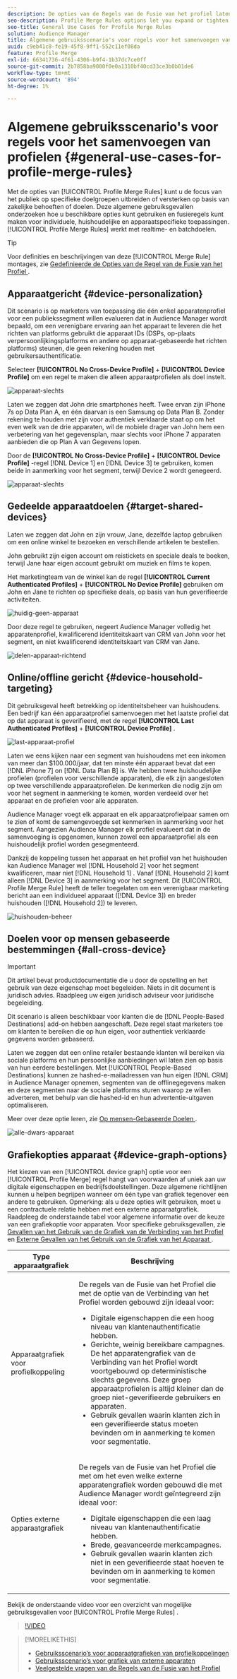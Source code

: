 ```yaml
---
description: De opties van de Regels van de Fusie van het profiel laten u publieksnadruk op specifiek publiek uitbreiden of versterken dat op bedrijfsbehoeften of doelstellingen wordt gebaseerd. Deze algemene gebruiksgevallen onderzoeken hoe u beschikbare opties kunt gebruiken en fusieregels kunt maken voor individuele, huishoudelijke en apparaatspecifieke toepassingen.
seo-description: Profile Merge Rules options let you expand or tighten audience focus on specific audiences based on business needs or goals. These general use cases explore how to use available options and create merge rules for individual, household, and cross-device targeting.
seo-title: General Use Cases for Profile Merge Rules
solution: Audience Manager
title: Algemene gebruiksscenario's voor regels voor het samenvoegen van profielen
uuid: c9eb41c8-fe19-45f8-9ff1-552c11ef08da
feature: Profile Merge
exl-id: 66341736-4f61-4306-b9f4-1b37dc7ce0ff
source-git-commit: 2b7858ba9000f0e0a1310bf40cd33ce3b0b01de6
workflow-type: tm+mt
source-wordcount: '894'
ht-degree: 1%

---
```


# Algemene gebruiksscenario&#39;s voor regels voor het samenvoegen van profielen {#general-use-cases-for-profile-merge-rules}

Met de opties van [!UICONTROL Profile Merge Rules] kunt u de focus van het publiek op specifieke doelgroepen uitbreiden of versterken op basis van zakelijke behoeften of doelen. Deze algemene gebruiksgevallen onderzoeken hoe u beschikbare opties kunt gebruiken en fusieregels kunt maken voor individuele, huishoudelijke en apparaatspecifieke toepassingen. [!UICONTROL Profile Merge Rules] werkt met realtime- en batchdoelen.

>[!TIP]
>
>Voor definities en beschrijvingen van deze [!UICONTROL Merge Rule] montages, zie [ Gedefinieerde de Opties van de Regel van de Fusie van het Profiel ](merge-rule-definitions.md).

## Apparaatgericht {#device-personalization}

Dit scenario is op marketers van toepassing die één enkel apparatenprofiel voor een publiekssegment willen evalueren dat in Audience Manager wordt bepaald, om een verenigbare ervaring aan het apparaat te leveren die het richten van platforms gebruikt die apparaat IDs (DSPs, op-plaats verpersoonlijkingsplatforms en andere op apparaat-gebaseerde het richten platforms) steunen, die geen rekening houden met gebruikersauthentificatie.

Selecteer **[!UICONTROL No Cross-Device Profile]** + **[!UICONTROL Device Profile]** om een regel te maken die alleen apparaatprofielen als doel instelt.

![ apparaat-slechts ](assets/device-only.png)

Laten we zeggen dat John drie smartphones heeft. Twee ervan zijn iPhone 7s op Data Plan A, en één daarvan is een Samsung op Data Plan B. Zonder rekening te houden met zijn voor authentiek verklaarde staat op om het even welk van de drie apparaten, wil de mobiele drager van John hem een verbetering van het gegevensplan, maar slechts voor iPhone 7 apparaten aanbieden die op Plan A van Gegevens lopen.

Door de **[!UICONTROL No Cross-Device Profile]** + **[!UICONTROL Device Profile]** -regel [!DNL Device 1] en [!DNL Device 3] te gebruiken, komen beide in aanmerking voor het segment, terwijl Device 2 wordt genegeerd.

![ apparaat-slechts ](assets/device-management.png)

## Gedeelde apparaatdoelen {#target-shared-devices}

Laten we zeggen dat John en zijn vrouw, Jane, dezelfde laptop gebruiken om een online winkel te bezoeken en verschillende artikelen te bestellen.

John gebruikt zijn eigen account om reistickets en speciale deals te boeken, terwijl Jane haar eigen account gebruikt om muziek en films te kopen.

Het marketingteam van de winkel kan de regel **[!UICONTROL Current Authenticated Profiles]** + **[!UICONTROL No Device Profile]** gebruiken om John en Jane te richten op specifieke deals, op basis van hun geverifieerde activiteiten.

![ huidig-geen-apparaat ](assets/current-no-device.png)

Door deze regel te gebruiken, negeert Audience Manager volledig het apparatenprofiel, kwalificerend identiteitskaart van CRM van John voor het segment, en niet kwalificerend identiteitskaart van CRM van Jane.

![ delen-apparaat-richtend ](assets/shared-device-targeting.png)

## Online/offline gericht {#device-household-targeting}

Dit gebruiksgeval heeft betrekking op identiteitsbeheer van huishoudens. Een bedrijf kan één apparaatprofiel samenvoegen met het laatste profiel dat op dat apparaat is geverifieerd, met de regel **[!UICONTROL Last Authenticated Profiles]** + **[!UICONTROL Device Profile]** .

![ last-apparaat-profiel ](assets/last-device-profile.png)

Laten we eens kijken naar een segment van huishoudens met een inkomen van meer dan $100.000/jaar, dat ten minste één apparaat bevat dat een [!DNL iPhone 7] on [!DNL Data Plan B] is. We hebben twee huishoudelijke profielen (profielen voor verschillende apparaten), die elk zijn aangesloten op twee verschillende apparaatprofielen. De kenmerken die nodig zijn om voor het segment in aanmerking te komen, worden verdeeld over het apparaat en de profielen voor alle apparaten.

Audience Manager voegt elk apparaat en elk apparaatprofielpaar samen om te zien of komt de samengevoegde set kenmerken in aanmerking voor het segment. Aangezien Audience Manager elk profiel evalueert dat in de samenvoeging is opgenomen, kunnen zowel een apparaatprofiel als een huishoudelijk profiel worden gesegmenteerd.

Dankzij de koppeling tussen het apparaat en het profiel van het huishouden kan Audience Manager wel [!DNL Household 2] voor het segment kwalificeren, maar niet [!DNL Household 1] . Vanaf [!DNL Household 2] komt alleen [!DNL Device 3] in aanmerking voor het segment. Dit [!UICONTROL Profile Merge Rule] heeft de teller toegelaten om een verenigbaar marketing bericht aan een individueel apparaat ([!DNL Device 3]) en breder huishouden ([!DNL Household 2]) te leveren.

![ huishouden-beheer ](assets/household-management.png)

## Doelen voor op mensen gebaseerde bestemmingen {#all-cross-device}

>[!IMPORTANT]
>
>Dit artikel bevat productdocumentatie die u door de opstelling en het gebruik van deze eigenschap moet begeleiden. Niets in dit document is juridisch advies. Raadpleeg uw eigen juridisch adviseur voor juridische begeleiding.

Dit scenario is alleen beschikbaar voor klanten die de [!DNL People-Based Destinations] add-on hebben aangeschaft. Deze regel staat marketers toe om klanten te bereiken die op hun eigen, voor authentiek verklaarde gegevens worden gebaseerd.

Laten we zeggen dat een online retailer bestaande klanten wil bereiken via sociale platforms en hun persoonlijke aanbiedingen wil laten zien op basis van hun eerdere bestellingen. Met [!UICONTROL People-Based Destinations] kunnen ze hashed-e-mailadressen van hun eigen [!DNL CRM] in Audience Manager opnemen, segmenten van de offlinegegevens maken en deze segmenten naar de sociale platforms sturen waarop ze willen adverteren, met behulp van die hashed-id en hun advertentie-uitgaven optimaliseren.

Meer over deze optie leren, zie [ Op mensen-Gebaseerde Doelen ](../destinations/people-based-destinations-overview.md).

![ alle-dwars-apparaat ](assets/all-cross-device.png)

## Grafiekopties apparaat {#device-graph-options}

Het kiezen van een [!UICONTROL device graph] optie voor een [!UICONTROL Profile Merge] regel hangt van voorwaarden af uniek aan uw digitale eigenschappen en bedrijfsdoelstellingen. Deze algemene richtlijnen kunnen u helpen begrijpen wanneer om één type van grafiek tegenover een andere te gebruiken. Opmerking: als u deze opties wilt gebruiken, moet u een contractuele relatie hebben met een externe apparaatgrafiek. Raadpleeg de onderstaande tabel voor algemene informatie over de keuze van een grafiekoptie voor apparaten. Voor specifieke gebruiksgevallen, zie [ Gevallen van het Gebruik van de Grafiek van de Verbinding van het Profiel ](profile-link-use-case.md) en [ Externe Gevallen van het Gebruik van de Grafiek van het Apparaat ](external-graph-use-cases.md).

<table id="table_66D9152D4FF040A186003272D456625D"> 
 <thead> 
  <tr> 
   <th colname="col1" class="entry"> Type apparaatgrafiek </th> 
   <th colname="col2" class="entry"> Beschrijving </th> 
  </tr>
 </thead>
 <tbody> 
  <tr> 
   <td colname="col1"> <p><span class="wintitle"> Apparaatgrafiek voor profielkoppeling </span> </p> </td> 
   <td colname="col2"> <p><span class="wintitle"> De regels van de Fusie van het Profiel </span> die met de <span class="wintitle"> optie van de Verbinding van het Profiel </span> worden gebouwd zijn ideaal voor: </p> <p> 
     <ul id="ul_FF44FA894BB2448887C8EDA9C8407EF9"> 
      <li id="li_E22505210C664FE6A9AA7C61244B36DA">Digitale eigenschappen die een hoog niveau van klantenauthentificatie hebben. </li> 
      <li id="li_BE7112EE611E4DEB95B5C0A2852BFA97">Gerichte, weinig bereikbare campagnes. De <span class="wintitle"> het apparatengrafiek van de Verbinding van het Profiel </span> wordt voortgebouwd op deterministische slechts gegevens. Deze groep apparaatprofielen is altijd kleiner dan de groep niet-geverifieerde gebruikers en apparaten. </li> 
      <li id="li_5FD9E936A72A4EFE80E694FA2E08E385">Gebruik gevallen waarin klanten zich in een geverifieerde status moeten bevinden om in aanmerking te komen voor segmentatie. </li> 
     </ul> </p> </td> 
  </tr> 
  <tr> 
   <td colname="col1"> <p>Opties externe apparaatgrafiek </p> </td> 
   <td colname="col2"> <p><span class="wintitle"> De regels van de Fusie van het Profiel </span> die met om het even welke externe apparatengrafiek worden gebouwd die met <span class="keyword"> Audience Manager </span> wordt geïntegreerd zijn ideaal voor: </p> <p> 
     <ul id="ul_D76D773988604A619FA4A3BF37F910F0"> 
      <li id="li_969A0755A9E34CBEB2F7331C137B9A26">Digitale eigenschappen die een laag niveau van klantenauthentificatie hebben. </li> 
      <li id="li_AC78C8B4AD5340FFAC44FE851096C6A6">Brede, geavanceerde merkcampagnes. </li> 
      <li id="li_14AEC54CE34440889A3A36324EC6F497">Gebruik gevallen waarin klanten zich niet in een geverifieerde staat hoeven te bevinden om in aanmerking te komen voor segmentatie. </li> 
     </ul> </p> </td> 
  </tr> 
 </tbody> 
</table>

Bekijk de onderstaande video voor een overzicht van mogelijke gebruiksgevallen voor [!UICONTROL Profile Merge Rules] .

>[!VIDEO](https://video.tv.adobe.com/v/28975/)

>[!MORELIKETHIS]
>
>* [Gebruiksscenario’s voor apparaatgrafieken van profielkoppelingen](profile-link-use-case.md)
>* [Gebruiksscenario’s voor grafiek van externe apparaten](external-graph-use-cases.md)
>* [ Veelgestelde vragen van de Regels van de Fusie van het Profiel ](../../faq/faq-profile-merge.md)
